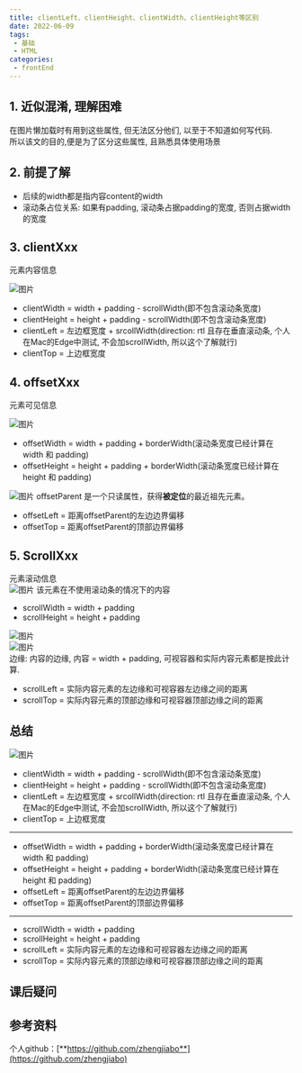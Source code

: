 ```yaml
---
title: clientLeft、clientHeight、clientWidth、clientHeight等区别
date: 2022-06-09
tags:
 - 基础     
 - HTML
categories: 
 - frontEnd
---
```


## 1. 近似混淆, 理解困难
在图片懒加载时有用到这些属性, 但无法区分他们, 以至于不知道如何写代码.    
所以该文的目的,便是为了区分这些属性, 且熟悉具体使用场景


## 2. 前提了解
- 后续的width都是指内容content的width
- 滚动条占位关系: 如果有padding, 滚动条占据padding的宽度, 否则占据width的宽度

## 3. clientXxx
元素内容信息
 
![图片](./220609-1-1.webp 'clientXxx')
- clientWidth = width + padding - scrollWidth(即不包含滚动条宽度)
- clientHeight = height + padding - scrollWidth(即不包含滚动条宽度)
- clientLeft =  左边框宽度 + srcollWidth(direction: rtl 且存在垂直滚动条, 个人在Mac的Edge中测试, 不会加scrollWidth, 所以这个了解就行)
- clientTop = 上边框宽度
   

## 4. offsetXxx
元素可见信息

![图片](./220609-1-2.webp 'offsetXxx')

- offsetWidth = width + padding + borderWidth(滚动条宽度已经计算在width 和 padding)
- offsetHeight = height + padding + borderWidth(滚动条宽度已经计算在height 和 padding)


![图片](./220609-1-3.webp 'offsetXxx')
offsetParent 是一个只读属性，获得**被定位**的最近祖先元素。    
- offsetLeft = 距离offsetParent的左边边界偏移
- offsetTop = 距离offsetParent的顶部边界偏移


## 5. ScrollXxx
元素滚动信息    
![图片](./220609-1-4.png 'ScrollXxx')
该元素在不使用滚动条的情况下的内容
- scrollWidth = width + padding
- scrollHeight = height + padding

![图片](./220609-1-5.webp 'ScrollXxx')    
![图片](./220609-1-6.png 'ScrollXxx')    
边缘: 内容的边缘, 内容 = width + padding, 可视容器和实际内容元素都是按此计算.
- scrollLeft = 实际内容元素的左边缘和可视容器左边缘之间的距离
- scrollTop = 实际内容元素的顶部边缘和可视容器顶部边缘之间的距离

## 总结
![图片](./220609-1-7.png '总结')    
- clientWidth = width + padding - scrollWidth(即不包含滚动条宽度)
- clientHeight = height + padding - scrollWidth(即不包含滚动条宽度)
- clientLeft =  左边框宽度 + srcollWidth(direction: rtl 且存在垂直滚动条, 个人在Mac的Edge中测试, 不会加scrollWidth, 所以这个了解就行)
- clientTop = 上边框宽度

---
- offsetWidth = width + padding + borderWidth(滚动条宽度已经计算在width 和 padding)
- offsetHeight = height + padding + borderWidth(滚动条宽度已经计算在height 和 padding)
- offsetLeft = 距离offsetParent的左边边界偏移
- offsetTop = 距离offsetParent的顶部边界偏移

---
- scrollWidth = width + padding
- scrollHeight = height + padding
- scrollLeft = 实际内容元素的左边缘和可视容器左边缘之间的距离
- scrollTop = 实际内容元素的顶部边缘和可视容器顶部边缘之间的距离


## 课后疑问





## 参考资料




个人github：[**https://github.com/zhengjiabo**](https://github.com/zhengjiabo) 